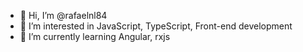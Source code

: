 - 👋 Hi, I’m @rafaelnl84
- 👀 I’m interested in JavaScript, TypeScript, Front-end development
- 🌱 I’m currently learning Angular, rxjs

<!---
rafaelnl84/rafaelnl84 is a ✨ special ✨ repository because its `README.md` (this file) appears on your GitHub profile.
You can click the Preview link to take a look at your changes.
--->
